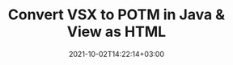 ---
############################# Static ############################
layout: "autogen"
date: 2021-10-02T14:22:14+03:00
draft: false
path: "total/java/conversion/vsx-to-potm/"

############################# Head ############################
head_title: "Convert VSX to POTM in Java - Sample Java Code"
head_description: "Java document conversion library to convert VSX to POTM and 100+ other file formats in Java & J2SE applications. View the Converted POTM document as HTML viewer."

############################# Header ############################
title: "Convert VSX to POTM in Java & View as HTML"
description: "Programmatically convert VSX to POTM in Java & J2SE platforms using flexible document manipulation options to customize the resultant document. Convert the complete document or some specific pages based on page numbers or selective page ranges using Java document conversion library."

############################# SubMenu ############################
submenu:
    enable: false

############################# Content ############################
content:
    enable: true
    block:
    - title_left: "VSX to POTM Conversion in Java"
      content_left: |
          Perform VSX to POTM file conversion in three simple steps using Java. View the converted document as HTML without any external software dependency.

          -   Create a new instance of **Converter** class and load the VSX file
          -   Set **ConvertOptions** for the POTM document type
          -   Call **Convert** method of **Converter** class instance for conversion to POTM
          -   Set options for HTML viewer
          -   Create **Viewer** object to view converted POTM as HTML
          
      title_right: "Convert Remotely Located Documents"
      content_right: |
          You require `GroupDocs.Conversion` & `GroupDocs.Viewer` namespaces to convert between a wide range of popular document types such as PDF, Microsoft Word, Excel, PowerPoint, Project, Outlook, HTML, diagrams and image file formats. Explore other [Java APIs for Office documents](https://products.conholdate.com/total/java/) as offered by Conholdate.Total.
          
          Get the respective assembly files from the [downloads](https://downloads.conholdate.com/total/java) or fetch the whole package from [Maven](https://repository.conholdate.com/webapp/#/artifacts/browse/tree/General/repo) to add 'Conholdate.Total` directly in your workspace.
          
      code: |
          ```cs {linenos=false}
          // Convert VSX to POTM using GroupDocs.Conversion API
          // Load the source VSX file to be converted
          Converter converter = new Converter("input.vsx");

          // Get the convert options ready for the target POTM format
          ConvertOptions convertOptions = new FileType().fromExtension("potm").getConvertOptions();

          // Convert to POTM format
          converter.convert("output.potm", convertOptions);

          // Create Viewer object to view the converted POTM as HTML
          try (Viewer viewer = new Viewer("output.potm"))
          {
              // Set options for HTML viewer
              HtmlViewOptions viewOptions = HtmlViewOptions.forEmbeddedResources("output{0}.html");

              // View converted POTM as HTML
              viewer.view(viewOptions);
          }
          ```
    - title_left: "Convert Password Protected VSX to POTM"
      content_left: |
          Accurately load and convert documents that are protected with a password within your Java based applications. The file format conversion API also supports rendering remote documents from different sources including S3, Blob, FTP, Stream, URL or a local disk.

          -   Create new instance of **Converter** class and pass source document path
          -   Instantiate the proper **ConvertOptions** class e.g. (**PdfConvertOptions**, **WordProcessingConvertOptions**, **SpreadsheetConvertOptions** etc.)
          -   Call **convert** method of **Converter** class instance and pass filename for the converted document
        
      title_right: "Source Document Information Extraction"
      content_right: |
          The documents information extraction feature not only allows getting the basic information about the source document file but it also supports extracting some valuable file-format specific information such as project start and end dates of a Microsoft Project file, any printing restrictions on a PDF document, list of folders enclosed in an Outlook data file etc. 

          Convert popular document file formats on different operating systems such as Windows, Linux or macOS while using development environments such as NetBeans, IntelliJ IDEA and Eclipse.
          
      code: |
          ```cs {linenos=false}
          // Load and convert password protected documents
          WordProcessingLoadOptions loadOptions = new WordProcessingLoadOptions();
          loadOptions.setPassword("12345");

          // Create an instance of Converter class and pass source document path and the load options delegate as a constructor parameters
          Converter converter = new Converter("input.vsx", loadOptions);

          // Instantiate PdfConvertOptions class
          PdfConvertOptions options = new PdfConvertOptions();

          // Call convert method of Converter class instance and pass filename for the converted document and the instance of ConvertOptions from the previous step
          converter.convert("output.potm, options);
          ```
############################# About Formats ############################
about_formats:
    enable: false
############################# More Formats ############################
more_formats:
    enable: true
    auto: false
    other_out_formats: PDF DOCX DOT DOTX DOTM TXT RTF HTML MHTML XLS XLSX XLSM XLT XLTX XLTM DIF PPT PPTX PPS PPSX POT POTX POTM ODT OTT EMZ WMZ SVGZ TEX DCM WMF BMP PNG GIF JPEG TIFF
############################# Back to top ###############################
back_to_top:
  enable: true
---
